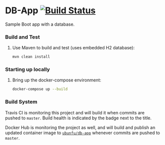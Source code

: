 # DB-App [![Build Status](https://travis-ci.com/Ubunfu/db-app.svg?branch=master)](https://travis-ci.com/Ubunfu/db-app)
Sample Boot app with a database.

### Build and Test
1. Use Maven to build and test (uses embedded H2 database):
    ```bash
   mvn clean install 
   ```

### Starting up locally
1. Bring up the docker-compose environment:
    ```bash
    docker-compose up --build
    ```
   
### Build System
Travis CI is monitoring this project and will build it when commits are pushed to `master`.  Build health is indicated
by the badge next to the title.

Docker Hub is monitoring the project as well, and will build and publish an updated container image to 
[`ubunfu/db-app`](https://hub.docker.com/repository/docker/ubunfu/db-app) whenever commits are pushed to `master`.

